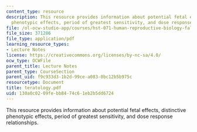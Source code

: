 ```yaml
---
content_type: resource
description: This resource provides information about potential fetal effects, distinctive
  phenotypic effects, period of greatest sensitivity, and dose response relationships.
file: /ol-ocw-studio-app/courses/hst-071-human-reproductive-biology-fall-2005/130a0c0209febb8474c61eb2b5dd6724_teratology.pdf
file_size: 371286
file_type: application/pdf
learning_resource_types:
- Lecture Notes
license: https://creativecommons.org/licenses/by-nc-sa/4.0/
ocw_type: OCWFile
parent_title: Lecture Notes
parent_type: CourseSection
parent_uid: f9c933d3-1b2d-99ce-a083-0bc12b5b975c
resourcetype: Document
title: teratology.pdf
uid: 130a0c02-09fe-bb84-74c6-1eb2b5dd6724
---
```

This resource provides information about potential fetal effects, distinctive phenotypic effects, period of greatest sensitivity, and dose response relationships.
